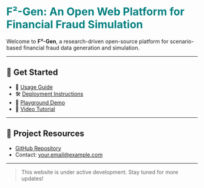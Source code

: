 # <span style="color: teal;">F²-Gen: An Open Web Platform for Financial Fraud Simulation</span>

Welcome to **F²-Gen**, a research-driven open-source platform for scenario-based financial fraud data generation and simulation.

---

## 🔗 Get Started

- 📘 [Usage Guide](usage.html)
- 🛠️ [Deployment Instructions](deploy.html)
- 🧪 [Playground Demo](playground.html)
- 🎥 [Video Tutorial](tutorial.html)

---

## 📂 Project Resources

- [GitHub Repository](https://github.com/sethGu/FinancialFraudDataGenerator)
- Contact: your.email@example.com

---
> This website is under active development. Stay tuned for more updates!
